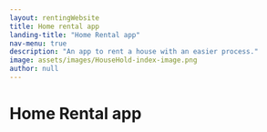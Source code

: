 ```yaml
---
layout: rentingWebsite
title: Home rental app
landing-title: "Home Rental app"
nav-menu: true
description: "An app to rent a house with an easier process."
image: assets/images/HouseHold-index-image.png
author: null
---
```


<h1>Home Rental app</h1>
